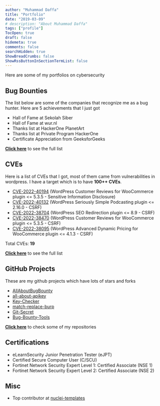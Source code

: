```yaml
---
author: "Muhammad Daffa"
title: "Portfolio"
date: "2019-03-09"
# description: "About Muhammad Daffa"
tags: ["profile"]
TocOpen: true
draft: false
hidemeta: true
comments: false
searchHidden: true
ShowBreadCrumbs: false
ShowRssButtonInSectionTermList: false
---
```


Here are some of my portfolios on cybersecurity

## Bug Bounties

The list below are some of the companies that recognize me as a bug hunter. Here are 5 achievements that I just got
- Hall of Fame at Sekolah Siber
- Hall of Fame at wur.nl
- Thanks list at HackerOne PlanetArt
- Thanks list at Private Program HackerOne
- Certificate Appreciation from GeeksforGeeks

**[Click here](https://daffa.info/achievements/)** to see the full list
## CVEs

Here is a list of CVEs that I got, most of them came from vulnerabilities in wordpress. I have a target which is to have **100++ CVEs**.
- [CVE-2022-40194](https://daffa.info/cve/cve-2022-40194/) (WordPress Customer Reviews for WooCommerce plugin <= 5.3.5 - Sensitive Information Disclosure)
- [CVE-2022-40132](https://daffa.info/cve/cve-2022-40132/) (WordPress Seriously Simple Podcasting plugin <= 2.16.0 - CSRF)
- [CVE-2022-38704](https://daffa.info/cve/cve-2022-38704/) (WordPress SEO Redirection plugin <= 8.9 - CSRF)
- [CVE-2022-38470](https://daffa.info/cve/cve-2022-38470/) (WordPress Customer Reviews for WooCommerce plugin <= 5.3.5 - CSRF)
- [CVE-2022-38095](https://daffa.info/cve/cve-2022-38095/) (WordPress Advanced Dynamic Pricing for WooCommerce plugin <= 4.1.3 - CSRF)

Total CVEs: **19**

**[Click here](https://daffa.info/cve/)** to see the full list

## GitHub Projects

These are my github projects which have lots of stars and forks

- [AllAboutBugBounty](https://github.com/daffainfo/AllAboutBugBounty)
- [all-about-apikey](https://github.com/daffainfo/all-about-apikey)
- [Key-Checker](https://github.com/daffainfo/Key-Checker)
- [match-replace-burp](https://github.com/daffainfo/match-replace-burp)
- [Git-Secret](https://github.com/daffainfo/Git-Secret)
- [Bug-Bounty-Tools](https://github.com/daffainfo/Bug-Bounty-Tools)

**[Click here](https://github.com/daffainfo?tab=repositories)** to check some of my repositories
## Certifications

- eLearnSecurity Junior Penetration Tester (eJPT)
- Certified Secure Computer User (C/SCU)
- Fortinet Network Security Expert Level 1: Certified Associate (NSE 1)
- Fortinet Network Security Expert Level 2: Certified Associate (NSE 2)

## Misc

- Top contributor at [nuclei-templates](https://github.com/projectdiscovery/nuclei-templates)
